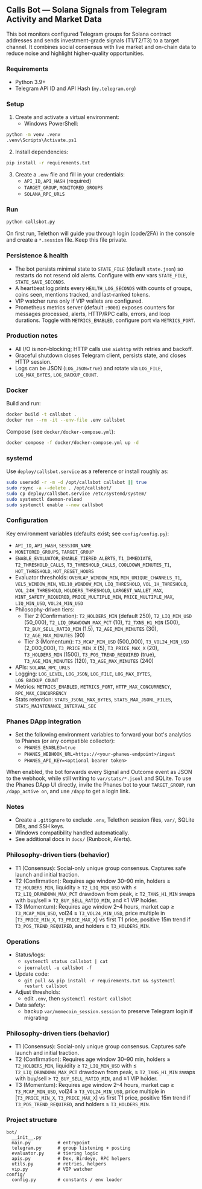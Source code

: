 ## Calls Bot — Solana Signals from Telegram Activity and Market Data

This bot monitors configured Telegram groups for Solana contract addresses and sends investment-grade signals (T1/T2/T3) to a target channel. It combines social consensus with live market and on-chain data to reduce noise and highlight higher-quality opportunities.

### Requirements
- Python 3.9+
- Telegram API ID and API Hash (`my.telegram.org`)

### Setup
1. Create and activate a virtual environment:
   - Windows PowerShell:
```bash
python -m venv .venv
.venv\Scripts\Activate.ps1
```
2. Install dependencies:
```bash
pip install -r requirements.txt
```
3. Create a `.env` file and fill in your credentials:
   - `API_ID`, `API_HASH` (required)
   - `TARGET_GROUP`, `MONITORED_GROUPS`
   - `SOLANA_RPC_URLS`

### Run
```bash
python callsbot.py
```

On first run, Telethon will guide you through login (code/2FA) in the console and create a `*.session` file. Keep this file private.

### Persistence & health
- The bot persists minimal state to `STATE_FILE` (default `state.json`) so restarts do not resend old alerts. Configure with env vars `STATE_FILE`, `STATE_SAVE_SECONDS`.
- A heartbeat log prints every `HEALTH_LOG_SECONDS` with counts of groups, coins seen, mentions tracked, and last-ranked tokens.
- VIP watcher runs only if VIP wallets are configured.
- Prometheus metrics server (default `:9000`) exposes counters for messages processed, alerts, HTTP/RPC calls, errors, and loop durations. Toggle with `METRICS_ENABLED`, configure port via `METRICS_PORT`.

### Production notes
- All I/O is non-blocking; HTTP calls use `aiohttp` with retries and backoff.
- Graceful shutdown closes Telegram client, persists state, and closes HTTP session.
- Logs can be JSON (`LOG_JSON=true`) and rotate via `LOG_FILE`, `LOG_MAX_BYTES`, `LOG_BACKUP_COUNT`.

### Docker
Build and run:
```bash
docker build -t callsbot .
docker run --rm -it --env-file .env callsbot
```

Compose (see `docker/docker-compose.yml`):
```bash
docker compose -f docker/docker-compose.yml up -d
```

### systemd
Use `deploy/callsbot.service` as a reference or install roughly as:
```bash
sudo useradd -r -m -d /opt/callsbot callsbot || true
sudo rsync -a --delete . /opt/callsbot/
sudo cp deploy/callsbot.service /etc/systemd/system/
sudo systemctl daemon-reload
sudo systemctl enable --now callsbot
```

### Configuration
Key environment variables (defaults exist; see `config/config.py`):
- `API_ID`, `API_HASH`, `SESSION_NAME`
- `MONITORED_GROUPS`, `TARGET_GROUP`
- `ENABLE_EVALUATOR`, `ENABLE_TIERED_ALERTS`, `T1_IMMEDIATE`, `T2_THRESHOLD_CALLS`, `T3_THRESHOLD_CALLS`, `COOLDOWN_MINUTES_T1`, `HOT_THRESHOLD`, `HOT_RESET_HOURS`
- Evaluator thresholds: `OVERLAP_WINDOW_MIN`, `MIN_UNIQUE_CHANNELS_T1`, `VEL5_WINDOW_MIN`, `VEL10_WINDOW_MIN`, `LIQ_THRESHOLD`, `VOL_1H_THRESHOLD`, `VOL_24H_THRESHOLD`, `HOLDERS_THRESHOLD`, `LARGEST_WALLET_MAX`, `MINT_SAFETY_REQUIRED`, `PRICE_MULTIPLE_MIN`, `PRICE_MULTIPLE_MAX`, `LIQ_MIN_USD`, `VOL24_MIN_USD`
- Philosophy-driven tiers:
  - Tier 2 (Confirmation): `T2_HOLDERS_MIN` (default 250), `T2_LIQ_MIN_USD` (50_000), `T2_LIQ_DRAWDOWN_MAX_PCT` (10), `T2_TXNS_H1_MIN` (500), `T2_BUY_SELL_RATIO_MIN` (1.5), `T2_AGE_MIN_MINUTES` (30), `T2_AGE_MAX_MINUTES` (90)
  - Tier 3 (Momentum): `T3_MCAP_MIN_USD` (500_000), `T3_VOL24_MIN_USD` (2_000_000), `T3_PRICE_MIN_X` (5), `T3_PRICE_MAX_X` (20), `T3_HOLDERS_MIN` (1500), `T3_POS_TREND_REQUIRED` (true), `T3_AGE_MIN_MINUTES` (120), `T3_AGE_MAX_MINUTES` (240)
- APIs: `SOLANA_RPC_URLS`
- Logging: `LOG_LEVEL`, `LOG_JSON`, `LOG_FILE`, `LOG_MAX_BYTES`, `LOG_BACKUP_COUNT`
- Metrics: `METRICS_ENABLED`, `METRICS_PORT`, `HTTP_MAX_CONCURRENCY`, `RPC_MAX_CONCURRENCY`
- Stats retention: `STATS_JSONL_MAX_BYTES`, `STATS_MAX_JSONL_FILES`, `STATS_MAINTENANCE_INTERVAL_SEC`

### Phanes DApp integration
- Set the following environment variables to forward your bot's analytics to Phanes (or any compatible collector):
  - `PHANES_ENABLED=true`
  - `PHANES_WEBHOOK_URL=https://<your-phanes-endpoint>/ingest`
  - `PHANES_API_KEY=<optional bearer token>`

When enabled, the bot forwards every Signal and Outcome event as JSON to the webhook, while still writing to `var/stats/*.jsonl` and SQLite. To use the Phanes DApp UI directly, invite the Phanes bot to your `TARGET_GROUP`, run `/dapp_active on`, and use `/dapp` to get a login link.

### Notes
- Create a `.gitignore` to exclude `.env`, Telethon session files, `var/`, SQLite DBs, and SSH keys.
- Windows compatibility handled automatically.
- See additional docs in `docs/` (Runbook, Alerts).

### Philosophy-driven tiers (behavior)
- T1 (Consensus): Social-only unique group consensus. Captures safe launch and initial traction.
- T2 (Confirmation): Requires age window 30–90 min, holders ≥ `T2_HOLDERS_MIN`, liquidity ≥ `T2_LIQ_MIN_USD` with ≤ `T2_LIQ_DRAWDOWN_MAX_PCT` drawdown from peak, ≥ `T2_TXNS_H1_MIN` swaps with buy/sell ≥ `T2_BUY_SELL_RATIO_MIN`, and ≥1 VIP holder.
- T3 (Momentum): Requires age window 2–4 hours, market cap ≥ `T3_MCAP_MIN_USD`, vol24 ≥ `T3_VOL24_MIN_USD`, price multiple in [`T3_PRICE_MIN_X`, `T3_PRICE_MAX_X`] vs first T1 price, positive 15m trend if `T3_POS_TREND_REQUIRED`, and holders ≥ `T3_HOLDERS_MIN`.

### Operations
- Status/logs:
  - `systemctl status callsbot | cat`
  - `journalctl -u callsbot -f`
- Update code:
  - `git pull && pip install -r requirements.txt && systemctl restart callsbot`
- Adjust thresholds:
  - edit `.env`, then `systemctl restart callsbot`
- Data safety:
  - backup `var/memecoin_session.session` to preserve Telegram login if migrating

### Philosophy-driven tiers (behavior)
- T1 (Consensus): Social-only unique group consensus. Captures safe launch and initial traction.
- T2 (Confirmation): Requires age window 30–90 min, holders ≥ `T2_HOLDERS_MIN`, liquidity ≥ `T2_LIQ_MIN_USD` with ≤ `T2_LIQ_DRAWDOWN_MAX_PCT` drawdown from peak, ≥ `T2_TXNS_H1_MIN` swaps with buy/sell ≥ `T2_BUY_SELL_RATIO_MIN`, and ≥1 VIP holder.
- T3 (Momentum): Requires age window 2–4 hours, market cap ≥ `T3_MCAP_MIN_USD`, vol24 ≥ `T3_VOL24_MIN_USD`, price multiple in [`T3_PRICE_MIN_X`, `T3_PRICE_MAX_X`] vs first T1 price, positive 15m trend if `T3_POS_TREND_REQUIRED`, and holders ≥ `T3_HOLDERS_MIN`.

### Project structure
```
bot/
  __init__.py
  main.py          # entrypoint
  telegram.py      # group listening + posting
  evaluator.py     # tiering logic
  apis.py          # Dex, Birdeye, RPC helpers
  utils.py         # retries, helpers
  vip.py           # VIP watcher
config/
  config.py        # constants / env loader
```


